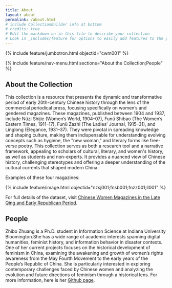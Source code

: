 ```yaml
---
title: About
layout: about
permalink: /about.html
# include CollectionBuilder info at bottom
# credits: true
# Edit the markdown on in this file to describe your collection
# Look in _includes/feature for options to easily add features to the page
---
```


{% include feature/jumbotron.html objectid="cwm001" %}

{% include feature/nav-menu.html sections="About the Collection;People" %}

## About the Collection

This collection is a resource that presents the dynamic and transformative period of early 20th-century Chinese history through the lens of the commercial periodical press, focusing specifically on women’s and gendered magazines. These magazines, published between 1904 and 1937, include Nüzi Shijie (Women’s World, 1904–07), Funü Shibao (The Women’s Eastern Times, 1911–17), Funü Zazhi (The Ladies’ Journal, 1915–31), and Linglong (Elegance, 1931–37). They were pivotal in spreading knowledge and shaping culture, making them indispensable for understanding evolving concepts such as hygiene, the "new woman," and literary forms like free-verse poetry. 
This collection serves as both a research tool and a narrative framework, appealing to scholars of cultural, literary, and women's history, as well as students and non-experts. It provides a nuanced view of Chinese history, challenging stereotypes and offering a deeper understanding of the cultural currents that shaped modern China.

Examples of these four magazines:

{% include feature/image.html objectid="nzsj001;fnsb001;fnzz001;ll001" %}

For full details of the dataset, visit [Chinese Women Magazines in the Late Qing and Early Republican Period](https://ecpo.cats.uni-heidelberg.de/frauenzeitschriften/index.php).

## People
Zhibo Zhuang is a Ph.D. student in Information Science at Indiana University Bloomington.She has a wide range of academic interests spanning digital humanities, feminist history, and information behavior in disaster contexts.
One of her current projects focuses on the historical development of feminism in China, examining the awakening and growth of women’s rights awareness from the May Fourth Movement to the early years of the People’s Republic of China. She is particularly interested in exploring contemporary challenges faced by Chinese women and analyzing the evolution and future directions of feminism through a historical lens. 
For more information, here is her [Github page](https://github.com/zhizhuan).
